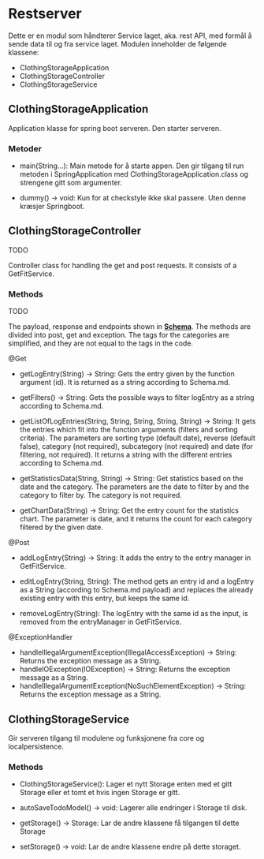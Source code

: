 # Restserver

Dette er en modul som håndterer Service laget, aka. rest API, med formål å sende data til og fra service laget.
Modulen inneholder de følgende klassene:

- ClothingStorageApplication
- ClothingStorageController
- ClothingStorageService

## ClothingStorageApplication

Application klasse for spring boot serveren. Den starter serveren.

### Metoder

- main(String...): Main metode for å starte appen. Den gir tilgang til run metoden i SpringApplication med
  ClothingStorageApplication.class og strengene gitt som argumenter.

- dummy() -> void: Kun for at checkstyle ikke skal passere. Uten denne kræsjer Springboot.

## ClothingStorageController

TODO

Controller class for handling the get and post requests. It consists of a GetFitService.

### Methods

TODO

The payload, response and endpoints shown in **[Schema](/get-fit/schema.md/)**. The methods are divided into post, get
and exception. The tags for the categories are simplified, and they are not equal to the tags in the code.

@Get

- getLogEntry(String) -> String: Gets the entry given by the function argument (id). It is returned as a string
  according to Schema.md.

- getFilters() -> String: Gets the possible ways to filter logEntry as a string according to Schema.md.

- getListOfLogEntries(String, String, String, String, String) -> String: It gets the entries which fit into the function
  arguments (filters and sorting criteria). The parameters are sorting type (default date), reverse (default false),
  category (not required), subcategory (not required) and date (for filtering, not required). It returns a string with
  the different entries according to Schema.md.

- getStatisticsData(String, String) -> String: Get statistics based on the date and the category. The parameters are the
  date to filter by and the category to filter by. The category is not required.

- getChartData(String) -> String: Get the entry count for the statistics chart. The parameter is date, and it returns the
  count for each category filtered by the given date.

@Post

- addLogEntry(String) -> String: It adds the entry to the entry manager in GetFitService.

- editLogEntry(String, String): The method gets an entry id and a logEntry as a String (according to Schema.md payload)
  and replaces the already existing entry with this entry, but keeps the same id.

- removeLogEntry(String): The logEntry with the same id as the input, is removed from the entryManager in GetFitService.

@ExceptionHandler

- handleIllegalArgumentException(IllegalAccessException) -> String: Returns the exception message as a String.
- handleIOException(IOException) -> String: Returns the exception message as a String.
- handleIllegalArgumentException(NoSuchElementException) -> String: Returns the exception message as a String.

## ClothingStorageService

Gir serveren tilgang til modulene og funksjonene fra core og localpersistence.

### Methods

- ClothingStorageService(): Lager et nytt Storage enten med et gitt Storage eller et tomt et hvis ingen Storage er gitt.

- autoSaveTodoModel() -> void: Lagerer alle endringer i Storage til disk.

- getStorage() -> Storage: Lar de andre klassene få tilgangen til dette Storage
- setStorage() -> void: Lar de andre klassene endre på dette storaget.
